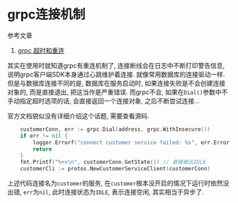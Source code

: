 # grpc连接机制

参考文章

1. [grpc 超时和重连](https://www.jianshu.com/p/a5dec04d042b)

其实在使用时就知道grpc有重连机制了, 连接断线会在日志中不断打印警告信息, 说明grpc客户端SDK本身通过心跳维护着连接. 就像常用数据库的连接驱动一样. 但是与数据库连接不同的是, 数据库在服务启动时, 如果连接失败是不会创建连接对象的, 而是直接退出, 把这当作是严重错误. 而grpc不会, 如果在`Dial()`参数中不手动指定超时选项的话, 会直接返回一个连接对象, 之后不断尝试连接...

官方文档貌似没有详细介绍这个话题, 需要查看源码.

```go
	customerConn, err := grpc.Dial(address, grpc.WithInsecure())
	if err != nil {
		logger.Errorf("connect customer service failed: %s", err.Error())
		return
	}
	fmt.Printf("%+v\n", customerConn.GetState()) // 直接输出IDLE
	customerCli := protos.NewCustomerServiceClient(customerConn)
```

上述代码连接名为`customer`的服务, 在`customer`根本没开启的情况下运行时依然没出错, `err`为`nil`, 此时连接状态为`IDLE`, 表示连接空闲, 其实相当于异步了.
